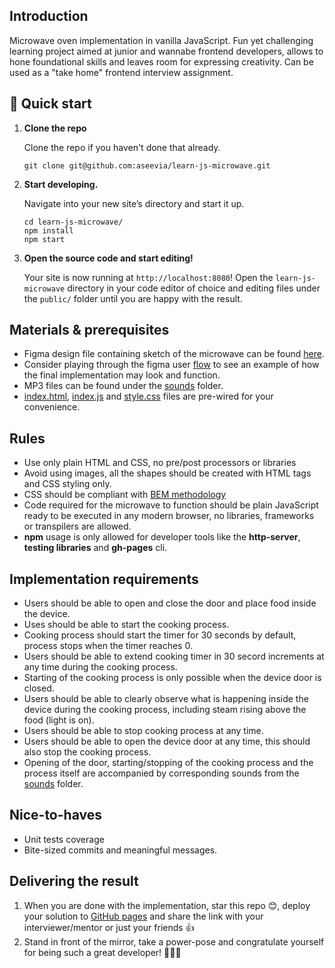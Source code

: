 ## Introduction
Microwave oven implementation in vanilla JavaScript. Fun yet challenging learning project aimed at junior and wannabe frontend developers, allows to hone foundational skills and leaves room for expressing creativity. Can be used as a "take home" frontend interview assignment.

## 🚀 Quick start

1.  **Clone the repo**

    Clone the repo if you haven't done that already.

    ```shell
    git clone git@github.com:aseevia/learn-js-microwave.git
    ```

2.  **Start developing.**

    Navigate into your new site’s directory and start it up.

    ```shell
    cd learn-js-microwave/
    npm install
    npm start
    ```

3.  **Open the source code and start editing!**

    Your site is now running at `http://localhost:8080`!
    Open the `learn-js-microwave` directory in your code editor of choice and editing files under the `public/` folder until you are happy with the result.


## Materials & prerequisites
- Figma design file containing sketch of the microwave can be found [here](https://www.figma.com/file/SBZOZRjSux08YRCynShX8r/Microwave?type=design&mode=design&t=8Vo6iGPifDUJc4Uf-1).
- Consider playing through the figma user [flow](https://www.figma.com/proto/SBZOZRjSux08YRCynShX8r/Microwave?type=design&node-id=49-7&t=pUvdPLl3Kjeo5jab-0&scaling=min-zoom&page-id=0%3A1&starting-point-node-id=49%3A7) to see an example of how the final implementation may look and function.
- MP3 files can be found under the [sounds](/public/sounds/) folder.
- [index.html](/public/index.html), [index.js](/public/index.js) and [style.css](/public/style.css) files are pre-wired for your convenience.

## Rules
- Use only plain HTML and CSS, no pre/post processors or libraries
- Avoid using images, all the shapes should be created with HTML tags and CSS styling only.
- CSS should be compliant with [BEM methodology](https://en.bem.info/methodology/)
- Code required for the microwave to function should be plain JavaScript ready to be executed in any modern browser, no libraries, frameworks or transpilers are allowed.
- **npm** usage is only allowed for developer tools like the **http-server**, **testing libraries** and **gh-pages** cli.

## Implementation requirements
- Users should be able to open and close the door and place food inside the device.
- Uses should be able to start the cooking process.
- Cooking process should start the timer for 30 seconds by default, process stops when the timer reaches 0.
- Users should be able to extend cooking timer in 30 secord increments at any time during the cooking process.
- Starting of the cooking process is only possible when the device door is closed.
- Users should be able to clearly observe what is happening inside the device during the cooking process, including steam rising above the food (light is on).
- Users should be able to stop cooking process at any time.
- Users should be able to open the device door at any time, this should also stop the cooking process.
- Opening of the door, starting/stopping of the cooking process and the process itself are accompanied by corresponding sounds from the [sounds](/public/sounds/) folder.

## Nice-to-haves 
- Unit tests coverage
- Bite-sized commits and meaningful messages.

## Delivering the result
1. When you are done with the implementation, star this repo 😊, deploy your solution to [GitHub pages](https://docs.github.com/en/pages) and share the link with your interviewer/mentor or just your friends 👍
2. Stand in front of the mirror, take a power-pose and congratulate yourself for being such a great developer! 🎉🎉🎉